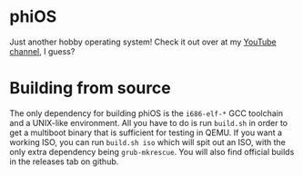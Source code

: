 # phiOS
Just another hobby operating system!
Check it out over at my [YouTube channel](https://www.youtube.com/channel/UCzXuqt4_pAogDUzy3RpN9nQ), I guess?

# Building from source
The only dependency for building phiOS is the `i686-elf-*` GCC toolchain and a UNIX-like environment. All you have to do is run `build.sh` in order to get a multiboot binary that is sufficient for testing in QEMU. If you want a working ISO, you can run `build.sh iso` which will spit out an ISO, with the only extra dependency being `grub-mkrescue`. You will also find official builds in the releases tab on github.
